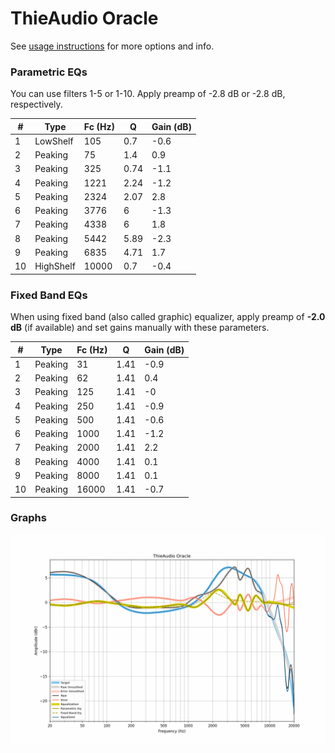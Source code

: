 # ThieAudio Oracle
See [usage instructions](https://github.com/jaakkopasanen/AutoEq#usage) for more options and info.

### Parametric EQs
You can use filters 1-5 or 1-10. Apply preamp of -2.8 dB or -2.8 dB, respectively.

|   # | Type      |   Fc (Hz) |    Q |   Gain (dB) |
|-----|-----------|-----------|------|-------------|
|   1 | LowShelf  |       105 | 0.7  |        -0.6 |
|   2 | Peaking   |        75 | 1.4  |         0.9 |
|   3 | Peaking   |       325 | 0.74 |        -1.1 |
|   4 | Peaking   |      1221 | 2.24 |        -1.2 |
|   5 | Peaking   |      2324 | 2.07 |         2.8 |
|   6 | Peaking   |      3776 | 6    |        -1.3 |
|   7 | Peaking   |      4338 | 6    |         1.8 |
|   8 | Peaking   |      5442 | 5.89 |        -2.3 |
|   9 | Peaking   |      6835 | 4.71 |         1.7 |
|  10 | HighShelf |     10000 | 0.7  |        -0.4 |

### Fixed Band EQs
When using fixed band (also called graphic) equalizer, apply preamp of **-2.0 dB** (if available) and set gains manually with these parameters.

|   # | Type    |   Fc (Hz) |    Q |   Gain (dB) |
|-----|---------|-----------|------|-------------|
|   1 | Peaking |        31 | 1.41 |        -0.9 |
|   2 | Peaking |        62 | 1.41 |         0.4 |
|   3 | Peaking |       125 | 1.41 |        -0   |
|   4 | Peaking |       250 | 1.41 |        -0.9 |
|   5 | Peaking |       500 | 1.41 |        -0.6 |
|   6 | Peaking |      1000 | 1.41 |        -1.2 |
|   7 | Peaking |      2000 | 1.41 |         2.2 |
|   8 | Peaking |      4000 | 1.41 |         0.1 |
|   9 | Peaking |      8000 | 1.41 |         0.1 |
|  10 | Peaking |     16000 | 1.41 |        -0.7 |

### Graphs
![](./ThieAudio%20Oracle.png)
